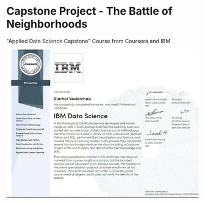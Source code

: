 # Capstone Project - The Battle of Neighborhoods
"Applied Data Science Capstone" Course from Coursera and IBM

![Certificate](IBM%20DS%20Professional.png)
